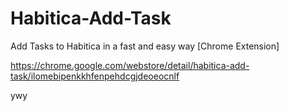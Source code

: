 # Habitica-Add-Task
 Add Tasks to Habitica in a fast and easy way [Chrome Extension]

https://chrome.google.com/webstore/detail/habitica-add-task/ilomebipenkkhfenpehdcgjdeoeocnlf

ywy
